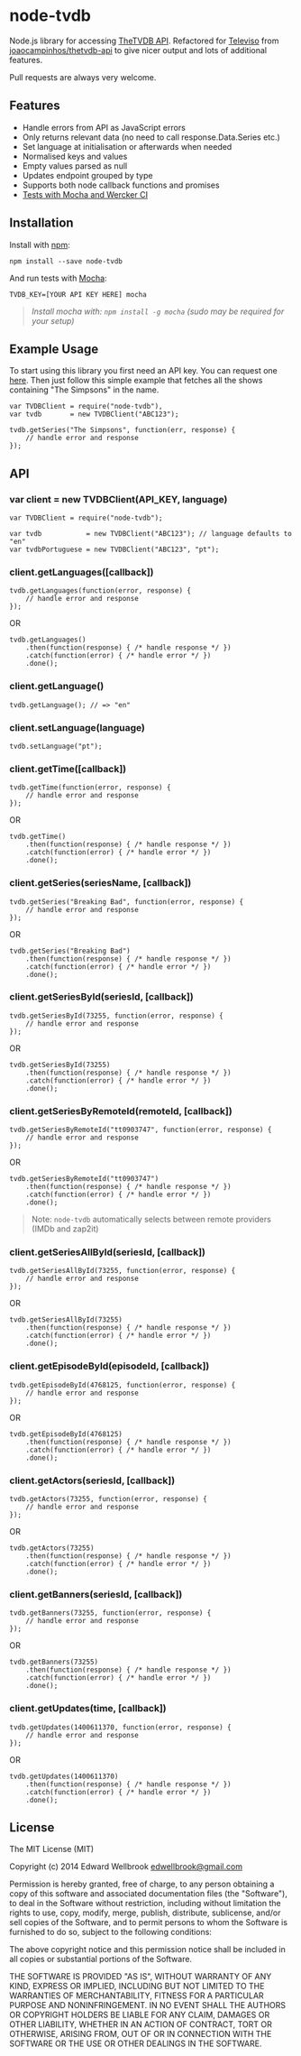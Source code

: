 # node-tvdb

Node.js library for accessing [TheTVDB API](http://www.thetvdb.com/wiki/index.php/Programmers_API). Refactored for [Televiso](https://televi.so/) from [joaocampinhos/thetvdb-api](https://github.com/joaocampinhos/thetvdb-api) to give nicer output and lots of additional features.

Pull requests are always very welcome.

## Features

- Handle errors from API as JavaScript errors
- Only returns relevant data (no need to call response.Data.Series etc.)
- Set language at initialisation or afterwards when needed
- Normalised keys and values
- Empty values parsed as null
- Updates endpoint grouped by type
- Supports both node callback functions and promises
- [Tests with Mocha and Wercker CI](https://app.wercker.com/#applications/53f155d02094f9781d058f98)

## Installation

Install with [npm](http://npmjs.org/):

```
npm install --save node-tvdb
```

And run tests with [Mocha](http://visionmedia.github.io/mocha/):

```
TVDB_KEY=[YOUR API KEY HERE] mocha
```
> _Install mocha with: `npm install -g mocha` (sudo may be required for your setup)_

## Example Usage

To start using this library you first need an API key. You can request one [here](http://thetvdb.com/?tab=apiregister).
Then just follow this simple example that fetches all the shows containing "The Simpsons" in the name.

```
var TVDBClient = require("node-tvdb"),
var tvdb       = new TVDBClient("ABC123");

tvdb.getSeries("The Simpsons", function(err, response) {
    // handle error and response
});
```

## API

### var client = new TVDBClient(API_KEY, language)
```
var TVDBClient = require("node-tvdb");

var tvdb           = new TVDBClient("ABC123"); // language defaults to "en"
var tvdbPortuguese = new TVDBClient("ABC123", "pt");
```

### client.getLanguages([callback])
```
tvdb.getLanguages(function(error, response) {
    // handle error and response
});
```
OR
```
tvdb.getLanguages()
    .then(function(response) { /* handle response */ })
    .catch(function(error) { /* handle error */ })
    .done();
```

### client.getLanguage()
```
tvdb.getLanguage(); // => "en"
```

### client.setLanguage(language)
```
tvdb.setLanguage("pt");
```

### client.getTime([callback])
```
tvdb.getTime(function(error, response) {
    // handle error and response
});
```
OR
```
tvdb.getTime()
    .then(function(response) { /* handle response */ })
    .catch(function(error) { /* handle error */ })
    .done();
```

### client.getSeries(seriesName, [callback])
```
tvdb.getSeries("Breaking Bad", function(error, response) {
    // handle error and response
});
```
OR
```
tvdb.getSeries("Breaking Bad")
    .then(function(response) { /* handle response */ })
    .catch(function(error) { /* handle error */ })
    .done();
```

### client.getSeriesById(seriesId, [callback])
```
tvdb.getSeriesById(73255, function(error, response) {
    // handle error and response
});
```
OR
```
tvdb.getSeriesById(73255)
    .then(function(response) { /* handle response */ })
    .catch(function(error) { /* handle error */ })
    .done();
```

### client.getSeriesByRemoteId(remoteId, [callback])
```
tvdb.getSeriesByRemoteId("tt0903747", function(error, response) {
    // handle error and response
});
```
OR
```
tvdb.getSeriesByRemoteId("tt0903747")
    .then(function(response) { /* handle response */ })
    .catch(function(error) { /* handle error */ })
    .done();
```
> Note: `node-tvdb` automatically selects between remote providers (IMDb and zap2it)

### client.getSeriesAllById(seriesId, [callback])
```
tvdb.getSeriesAllById(73255, function(error, response) {
    // handle error and response
});
```
OR
```
tvdb.getSeriesAllById(73255)
    .then(function(response) { /* handle response */ })
    .catch(function(error) { /* handle error */ })
    .done();
```

### client.getEpisodeById(episodeId, [callback])
```
tvdb.getEpisodeById(4768125, function(error, response) {
    // handle error and response
});
```
OR
```
tvdb.getEpisodeById(4768125)
    .then(function(response) { /* handle response */ })
    .catch(function(error) { /* handle error */ })
    .done();
```

### client.getActors(seriesId, [callback])
```
tvdb.getActors(73255, function(error, response) {
    // handle error and response
});
```
OR
```
tvdb.getActors(73255)
    .then(function(response) { /* handle response */ })
    .catch(function(error) { /* handle error */ })
    .done();
```

### client.getBanners(seriesId, [callback])
```
tvdb.getBanners(73255, function(error, response) {
    // handle error and response
});
```
OR
```
tvdb.getBanners(73255)
    .then(function(response) { /* handle response */ })
    .catch(function(error) { /* handle error */ })
    .done();
```

### client.getUpdates(time, [callback])
```
tvdb.getUpdates(1400611370, function(error, response) {
    // handle error and response
});
```
OR
```
tvdb.getUpdates(1400611370)
    .then(function(response) { /* handle response */ })
    .catch(function(error) { /* handle error */ })
    .done();
```

## License

The MIT License (MIT)

Copyright (c) 2014 Edward Wellbrook <edwellbrook@gmail.com>

Permission is hereby granted, free of charge, to any person obtaining a copy
of this software and associated documentation files (the "Software"), to deal
in the Software without restriction, including without limitation the rights
to use, copy, modify, merge, publish, distribute, sublicense, and/or sell
copies of the Software, and to permit persons to whom the Software is
furnished to do so, subject to the following conditions:

The above copyright notice and this permission notice shall be included in
all copies or substantial portions of the Software.

THE SOFTWARE IS PROVIDED "AS IS", WITHOUT WARRANTY OF ANY KIND, EXPRESS OR
IMPLIED, INCLUDING BUT NOT LIMITED TO THE WARRANTIES OF MERCHANTABILITY,
FITNESS FOR A PARTICULAR PURPOSE AND NONINFRINGEMENT. IN NO EVENT SHALL THE
AUTHORS OR COPYRIGHT HOLDERS BE LIABLE FOR ANY CLAIM, DAMAGES OR OTHER
LIABILITY, WHETHER IN AN ACTION OF CONTRACT, TORT OR OTHERWISE, ARISING FROM,
OUT OF OR IN CONNECTION WITH THE SOFTWARE OR THE USE OR OTHER DEALINGS IN
THE SOFTWARE.
